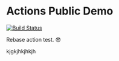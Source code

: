 # Actions Public Demo

[![Build Status](https://api.cirrus-ci.com/github/fkorotkov/actions-demo.svg)](https://cirrus-ci.com/github/fkorotkov/actions-demo)

Rebase action test. 😎

kjgkjhkjhkjh
